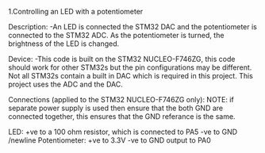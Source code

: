 1.Controlling an LED with a potentiometer

Description:
  -An LED is connected the STM32 DAC and the potentiometer is connected to the STM32 ADC.
   As the potentiometer is turned, the brightness of the LED is changed.

Device:
  -This code is built on the STM32 NUCLEO-F746ZG, this code should work for other 
   STM32s but the pin configurations may be different. Not all STM32s contain a 
   built in DAC which is required in this project. This project uses the ADC and
   the DAC.

Connections (applied to the STM32 NUCLEO-F746ZG only):
  NOTE: if separate power supply is used then ensure that the both GND are connected together,
  this ensures that the GND referance is the same.

  LED: 
    +ve to a 100 ohm resistor, which is connected to PA5
    -ve to GND
    /newline
  Potentiometer: 
    +ve to 3.3V
    -ve to GND
    output to PA0
    
 
